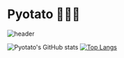  # Pyotato 🥑🥔🥕
<!--<div align="center">
 <img align="center" width="500" src="https://gifdb.com/images/file/cat-farmer-holding-a-bucket-0bm2y6ixso3dvmiy.gif"/>
</div>-->

![header](https://capsule-render.vercel.app/api?type=rounded&color=0:b7dda5,100:eab676&height=300&section=header&text=Welcome%20to%20pyotato's%20coding%20farm&fontSize=40&animation=fadeIn&strokeWidth=2)

<!-- [![Pyotato's GItHub badge](https://img.shields.io/badge/1st%20%20badge-firstbadge-orange)](https://github.com/pyotato/github-readme-stats)  -->
<!-- [![Pyotato's GItHub badge](https://img.shields.io/badge/2nd%20%20badge-secondbadge-green)](https://github.com/pyotato/github-readme-stats) -->
<!-- [![Pyotato's GItHub badge](https://img.shields.io/badge/3rd%20%20badge-thirdbadge-beige)](https://github.com/pyotato/github-readme-stats) 

<h3 align="center">:seedling: Baekjoon 현황 :seedling:</h3>
  
<!-- <div align="center">
  
  <img align="left" width="80" src="https://media.tenor.com/7SE3IKEub60AAAAi/shinchan.gif">
  
 [![Solved.ac Profile](http://mazassumnida.wtf/api/v2/generate_badge?boj=pyotato)]([https://solved.ac/cba06130](https://solved.ac/profile/pyotato)/)
  <img align="right" width="100" src="https://media.tenor.com/7SE3IKEub60AAAAi/shinchan.gif">
 
</div>-->
 ![Pyotato's GitHub stats](https://github-readme-stats-i23x.vercel.app/api?username=pyotato&theme=gruvbox_light&show_icons=true)    [![Top Langs](https://github-readme-stats-i23x.vercel.app/api/top-langs/?username=pyotato&layout=compact)](https://github.com/pyotato/github-readme-stats)


